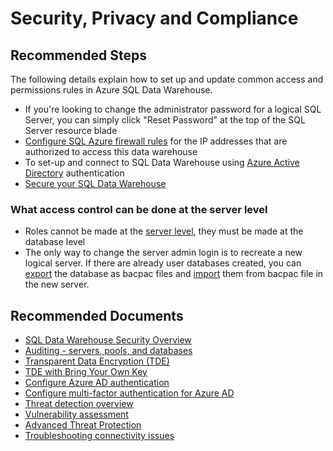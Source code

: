 <properties
	pageTitle="Security, Privacy and Compliance"
	description="Security, Privacy and Compliance"
	service="microsoft.sql"
	resource="servers"
	authors="saltug,happynicolle"
	ms.author="saltug,nicw"
	supportTopicIds="32635183, 32635184, 32635185, 32635187, 32635191, 32635199, 32635213, 32635221, 32635222, 32635233"
	productPesIds="15818"
	displayOrder="108"
	selfHelpType="resource"
	resourceTags=""
	articleId="dw-securityprivacyandcompliance.md"
	cloudEnvironments="public"
/>
# Security, Privacy and Compliance

## **Recommended Steps**
The following details explain how to set up and update common access and permissions rules in Azure SQL Data Warehouse.

* If you're looking to change the administrator password for a logical SQL Server, you can simply click "Reset Password" at the top of the SQL Server resource blade<br>
* [Configure SQL Azure firewall rules](https://azure.microsoft.com/documentation/articles/sql-data-warehouse-get-started-provision/#create-a-new-azure-sql-server-level-firewall) for the IP addresses that are authorized to access this data warehouse<br>
* To set-up and connect to SQL Data Warehouse using [Azure Active Directory](https://azure.microsoft.com/documentation/articles/sql-data-warehouse-authentication/) authentication<br>
* [Secure your SQL Data Warehouse](https://azure.microsoft.com/documentation/articles/sql-data-warehouse-overview-manage-security/)

### What access control can be done at the server level

* Roles cannot be made at the [server level](https://docs.microsoft.com/sql/relational-databases/security/authentication-access/create-a-server-role?view=sql-server-2017&viewFallbackFrom=sql-server-2017?WT.mc_id=pid:13491:sid:32630403/), they must be made at the database level
* The only way to change the server admin login is to recreate a new logical server. If there are already user databases created, you can [export](https://docs.microsoft.com/azure/sql-database/sql-database-export?view=sql-server-2017?WT.mc_id=pid:13491:sid:32630403/) the database as bacpac files and [import](https://docs.microsoft.com/azure/sql-database/sql-database-import?view=sql-server-2017?WT.mc_id=pid:13491:sid:32630403/) them from bacpac file in the new server.

## **Recommended Documents**

* [SQL Data Warehouse Security Overview](https://azure.microsoft.com/documentation/articles/sql-data-warehouse-overview-manage-security/)<br>
* [Auditing - servers, pools, and databases](https://docs.microsoft.com/azure/sql-database/sql-database-auditing?WT.mc_id=pid:13491:sid:32630407/)<br>
* [Transparent Data Encryption (TDE)](https://docs.microsoft.com/sql/relational-databases/security/encryption/transparent-data-encryption?view=sql-server-2017&viewFallbackFrom=sql-server-2017%2F?WT.mc_id=pid:13491:sid:32630405/)<br>
* [TDE with Bring Your Own Key](https://docs.microsoft.com/azure/sql-database/transparent-data-encryption-byok-azure-sql?view=sql-server-2017?WT.mc_id=pid:13491:sid:32630405/)<br>
* [Configure Azure AD authentication](https://docs.microsoft.com/azure/sql-database/sql-database-aad-authentication-configure?WT.mc_id=pid:13491:sid:32630410/)<br>
* [Configure multi-factor authentication for Azure AD](https://docs.microsoft.com/azure/sql-database/sql-database-ssms-mfa-authentication-configure?WT.mc_id=pid:13491:sid:32630410/)<br>
* [Threat detection overview](https://docs.microsoft.com/azure/sql-database/sql-database-threat-detection?WT.mc_id=pid:13491:sid:32630457/)<br>
* [Vulnerability assessment](https://docs.microsoft.com/azure/sql-database/sql-vulnerability-assessment?WT.mc_id=pid:13491:sid:32630461/)<br>
* [Advanced Threat Protection](https://docs.microsoft.com/azure/sql-database/sql-advanced-threat-protection?WT.mc_id=pid:13491:sid:32630461/)
* [Troubleshooting connectivity issues](https://docs.microsoft.com/azure/sql-data-warehouse/sql-data-warehouse-troubleshoot-connectivity)